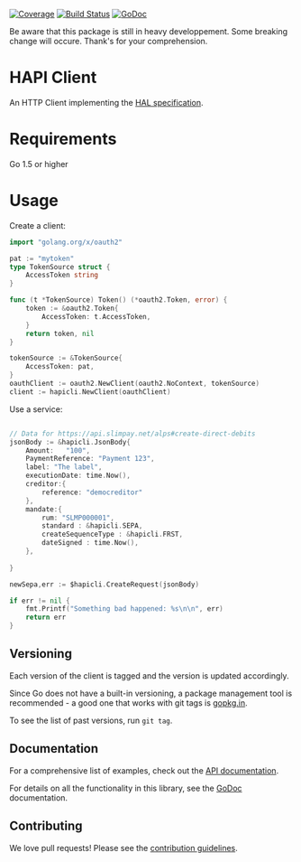[![Coverage](http://gocover.io/_badge/github.com/ritoon/hapiclient?0)](http://gocover.io/github.com/ritoon/hapiclient)
[![Build Status](https://travis-ci.org/ritoon/hapiclient.png?branch=master)](https://travis-ci.org/ritoon/hapiclient)
[![GoDoc](https://godoc.org/github.com/ritoon/hapiclient?status.svg)](https://godoc.org/github.com/ritoon/hapiclient)

Be aware that this package is still in heavy developpement. Some breaking change will occure.
Thank's for your comprehension.

# HAPI Client

An HTTP Client implementing the [HAL specification](https://tools.ietf.org/html/draft-kelly-json-hal-07).

# Requirements

Go 1.5 or higher

# Usage

Create a client:
```go
import "golang.org/x/oauth2"

pat := "mytoken"
type TokenSource struct {
    AccessToken string
}

func (t *TokenSource) Token() (*oauth2.Token, error) {
    token := &oauth2.Token{
        AccessToken: t.AccessToken,
    }
    return token, nil
}

tokenSource := &TokenSource{
    AccessToken: pat,
}
oauthClient := oauth2.NewClient(oauth2.NoContext, tokenSource)
client := hapicli.NewClient(oauthClient)
```

Use a service:
```go

// Data for https://api.slimpay.net/alps#create-direct-debits
jsonBody := &hapicli.JsonBody{
    Amount:   "100",
    PaymentReference: "Payment 123",
    label: "The label",
    executionDate: time.Now(),
    creditor:{
    	reference: "democreditor"
	},
	mandate:{
		rum: "SLMP000001",
		standard : &hapicli.SEPA,
		createSequenceType : &hapicli.FRST,
		dateSigned : time.Now(),
	},
    
}

newSepa,err := $hapicli.CreateRequest(jsonBody)

if err != nil {
    fmt.Printf("Something bad happened: %s\n\n", err)
    return err
}
```

## Versioning

Each version of the client is tagged and the version is updated accordingly.

Since Go does not have a built-in versioning, a package management tool is
recommended - a good one that works with git tags is
[gopkg.in](http://labix.org/gopkg.in).

To see the list of past versions, run `git tag`.


## Documentation

For a comprehensive list of examples, check out the [API documentation](http://www.slimpay.net/rest-hapi-crawler).

For details on all the functionality in this library, see the [GoDoc](http://godoc.org/github.com/ritoon/hapiclient-go) documentation.


## Contributing

We love pull requests! Please see the [contribution guidelines](CONTRIBUTING.md).


